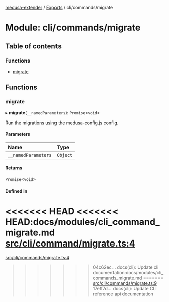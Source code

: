 [medusa-extender](../README.md) / [Exports](../modules.md) / cli/commands/migrate

# Module: cli/commands/migrate

## Table of contents

### Functions

- [migrate](cli_commands_migrate.md#migrate)

## Functions

### migrate

▸ **migrate**(`__namedParameters`): `Promise`<`void`\>

Run the migrations using the medusa-config.js config.

#### Parameters

| Name | Type |
| :------ | :------ |
| `__namedParameters` | `Object` |

#### Returns

`Promise`<`void`\>

#### Defined in

<<<<<<< HEAD
<<<<<<< HEAD:docs/modules/cli_command_migrate.md
[src/cli/command/migrate.ts:4](https://github.com/adrien2p/medusa-extender/blob/8d611e7/src/cli/command/migrate.ts#L4)
=======
[src/cli/commands/migrate.ts:4](https://github.com/adrien2p/medusa-extender/blob/b9aa690/src/cli/commands/migrate.ts#L4)
>>>>>>> 04c62ec... docs(cli): Update cli documentation:docs/modules/cli_commands_migrate.md
=======
[src/cli/commands/migrate.ts:9](https://github.com/adrien2p/medusa-extender/blob/d7ce7dc/src/cli/commands/migrate.ts#L9)
>>>>>>> 17eff7d... docs(cli): Update CLI reference api documentation
